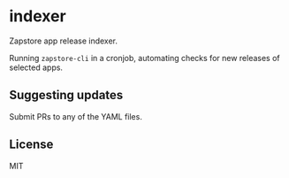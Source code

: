 # indexer

Zapstore app release indexer.

Running `zapstore-cli` in a cronjob, automating checks for new releases of selected apps.

## Suggesting updates

Submit PRs to any of the YAML files.

## License

MIT